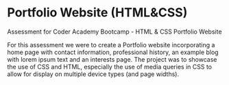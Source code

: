 # Portfolio Website (HTML&CSS)
Assessment for Coder Academy Bootcamp - HTML &amp; CSS Portfolio Website

For this assessment we were to create a Portfolio website incorporating a home page with contact information, professional history, an example blog with lorem ipsum text and an interests page. The project was to showcase the use of CSS and HTML, especially the use of media queries in CSS to allow for display on multiple device types (and page widths).
